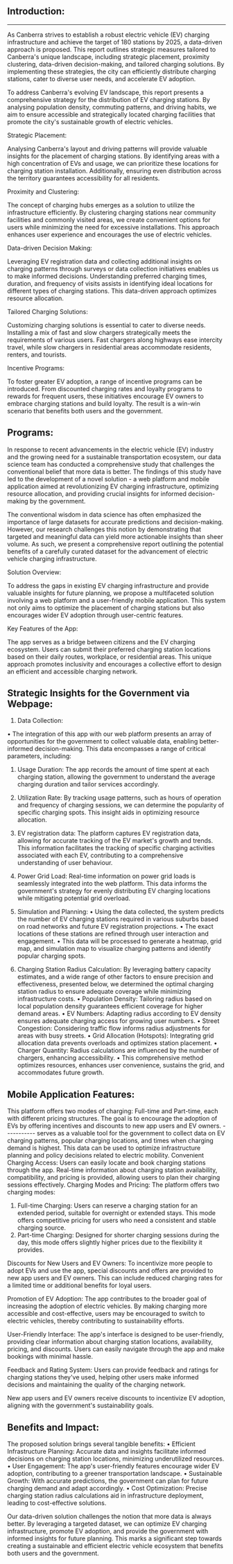 Introduction:
---------
-------------
As Canberra strives to establish a robust electric vehicle (EV) charging infrastructure and achieve the target of 180 stations by 2025, a data-driven approach is proposed. This report outlines strategic measures tailored to Canberra's unique landscape, including strategic placement, proximity clustering, data-driven decision-making, and tailored charging solutions. By implementing these strategies, the city can efficiently distribute charging stations, cater to diverse user needs, and accelerate EV adoption.

To address Canberra's evolving EV landscape, this report presents a comprehensive strategy for the distribution of EV charging stations. By analysing population density, commuting patterns, and driving habits, we aim to ensure accessible and strategically located charging facilities that promote the city's sustainable growth of electric vehicles.

Strategic Placement:

Analysing Canberra's layout and driving patterns will provide valuable insights for the placement of charging stations. By identifying areas with a high concentration of EVs and usage, we can prioritize these locations for charging station installation. Additionally, ensuring even distribution across the territory guarantees accessibility for all residents.

Proximity and Clustering:

The concept of charging hubs emerges as a solution to utilize the infrastructure efficiently. By clustering charging stations near community facilities and commonly visited areas, we create convenient options for users while minimizing the need for excessive installations. This approach enhances user experience and encourages the use of electric vehicles.

Data-driven Decision Making:

Leveraging EV registration data and collecting additional insights on charging patterns through surveys or data collection initiatives enables us to make informed decisions. Understanding preferred charging times, duration, and frequency of visits assists in identifying ideal locations for different types of charging stations. This data-driven approach optimizes resource allocation.

Tailored Charging Solutions:

Customizing charging solutions is essential to cater to diverse needs. Installing a mix of fast and slow chargers strategically meets the requirements of various users. Fast chargers along highways ease intercity travel, while slow chargers in residential areas accommodate residents, renters, and tourists.

Incentive Programs:

To foster greater EV adoption, a range of incentive programs can be introduced. From discounted charging rates and loyalty programs to rewards for frequent users, these initiatives encourage EV owners to embrace charging stations and build loyalty. The result is a win-win scenario that benefits both users and the government.

Programs:
-------

In response to recent advancements in the electric vehicle (EV) industry and the growing need for a sustainable transportation ecosystem, our data science team has conducted a comprehensive study that challenges the conventional belief that more data is better. The findings of this study have led to the development of a novel solution - a web platform and mobile application aimed at revolutionizing EV charging infrastructure, optimizing resource allocation, and providing crucial insights for informed decision-making by the government.

The conventional wisdom in data science has often emphasized the importance of large datasets for accurate predictions and decision-making. However, our research challenges this notion by demonstrating that targeted and meaningful data can yield more actionable insights than sheer volume. As such, we present a comprehensive report outlining the potential benefits of a carefully curated dataset for the advancement of electric vehicle charging infrastructure.

Solution Overview:

To address the gaps in existing EV charging infrastructure and provide valuable insights for future planning, we propose a multifaceted solution involving a web platform and a user-friendly mobile application. This system not only aims to optimize the placement of charging stations but also encourages wider EV adoption through user-centric features.

Key Features of the App:

The app serves as a bridge between citizens and the EV charging ecosystem. Users can submit their preferred charging station locations based on their daily routes, workplace, or residential areas. This unique approach promotes inclusivity and encourages a collective effort to design an efficient and accessible charging network.


Strategic Insights for the Government via Webpage:
-------

1.	Data Collection:

•	The integration of this app with our web platform presents an array of opportunities for the government to collect valuable data, enabling better-informed decision-making. This data encompasses a range of critical parameters, including:

1.	Usage Duration: The app records the amount of time spent at each charging station, allowing the government to understand the average charging duration and tailor services accordingly.
2.	Utilization Rate: By tracking usage patterns, such as hours of operation and frequency of charging sessions, we can determine the popularity of specific charging spots. This insight aids in optimizing resource allocation.
3.	EV registration data: The platform captures EV registration data, allowing for accurate tracking of the EV market's growth and trends. This information facilitates the tracking of specific charging activities associated with each EV, contributing to a comprehensive understanding of user behaviour. 
4.	Power Grid Load: Real-time information on power grid loads is seamlessly integrated into the web platform. This data informs the government's strategy for evenly distributing EV charging locations while mitigating potential grid overload.

2.	Simulation and Planning:
•	Using the data collected, the system predicts the number of EV charging stations required in various suburbs based on road networks and future EV registration projections.
•	The exact locations of these stations are refined through user interaction and engagement. 
•	This data will be processed to generate a heatmap, grid map, and simulation map to visualize charging patterns and identify popular charging spots.

3.	Charging Station Radius Calculation:
By leveraging battery capacity estimates, and a wide range of other factors to ensure precision and effectiveness, presented below, we determined the optimal charging station radius to ensure adequate coverage while minimizing infrastructure costs.
•	Population Density: Tailoring radius based on local population density guarantees efficient coverage for higher demand areas.
•	EV Numbers: Adapting radius according to EV density ensures adequate charging access for growing user numbers.
•	Street Congestion: Considering traffic flow informs radius adjustments for areas with busy streets.
•	Grid Allocation (Hotspots): Integrating grid allocation data prevents overloads and optimizes station placement.
•	Charger Quantity: Radius calculations are influenced by the number of chargers, enhancing accessibility.
•	This comprehensive method optimizes resources, enhances user convenience, sustains the grid, and accommodates future growth.

Mobile Application Features:
------------
This platform offers two modes of charging: Full-time and Part-time, each with different pricing structures. The goal is to encourage the adoption of EVs by offering incentives and discounts to new app users and EV owners.
----------- serves as a valuable tool for the government to collect data on EV charging patterns, popular charging locations, and times when charging demand is highest. This data can be used to optimize infrastructure planning and policy decisions related to electric mobility.
Convenient Charging Access: Users can easily locate and book charging stations through the app. Real-time information about charging station availability, compatibility, and pricing is provided, allowing users to plan their charging sessions effectively.
Charging Modes and Pricing: The platform offers two charging modes:

1.	Full-time Charging: Users can reserve a charging station for an extended period, suitable for overnight or extended stays. This mode offers competitive pricing for users who need a consistent and stable charging source.
2.	Part-time Charging: Designed for shorter charging sessions during the day, this mode offers slightly higher prices due to the flexibility it provides.
   
Discounts for New Users and EV Owners: To incentivize more people to adopt EVs and use the app, special discounts and offers are provided to new app users and EV owners. This can include reduced charging rates for a limited time or additional benefits for loyal users.

Promotion of EV Adoption: The app contributes to the broader goal of increasing the adoption of electric vehicles. By making charging more accessible and cost-effective, users may be encouraged to switch to electric vehicles, thereby contributing to sustainability efforts.

User-Friendly Interface: The app's interface is designed to be user-friendly, providing clear information about charging station locations, availability, pricing, and discounts. Users can easily navigate through the app and make bookings with minimal hassle.

Feedback and Rating System: Users can provide feedback and ratings for charging stations they've used, helping other users make informed decisions and maintaining the quality of the charging network.

New app users and EV owners receive discounts to incentivize EV adoption, aligning with the government's sustainability goals.

Benefits and Impact:
------
The proposed solution brings several tangible benefits:
•	Efficient Infrastructure Planning: Accurate data and insights facilitate informed decisions on charging station locations, minimizing underutilized resources.
•	User Engagement: The app's user-friendly features encourage wider EV adoption, contributing to a greener transportation landscape.
•	Sustainable Growth: With accurate predictions, the government can plan for future charging demand and adapt accordingly.
•	Cost Optimization: Precise charging station radius calculations aid in infrastructure deployment, leading to cost-effective solutions.




Our data-driven solution challenges the notion that more data is always better. By leveraging a targeted dataset, we can optimize EV charging infrastructure, promote EV adoption, and provide the government with informed insights for future planning. This marks a significant step towards creating a sustainable and efficient electric vehicle ecosystem that benefits both users and the government.






